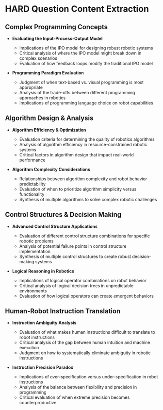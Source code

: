 # HARD Question Content Extraction

## Complex Programming Concepts

- **Evaluating the Input-Process-Output Model**
  - Implications of the IPO model for designing robust robotic systems
  - Critical analysis of where the IPO model might break down in complex scenarios
  - Evaluation of how feedback loops modify the traditional IPO model

- **Programming Paradigm Evaluation**
  - Judgment of when text-based vs. visual programming is most appropriate
  - Analysis of the trade-offs between different programming approaches in robotics
  - Implications of programming language choice on robot capabilities

## Algorithm Design & Analysis

- **Algorithm Efficiency & Optimization**
  - Evaluation criteria for determining the quality of robotics algorithms
  - Analysis of algorithm efficiency in resource-constrained robotic systems
  - Critical factors in algorithm design that impact real-world performance

- **Algorithm Complexity Considerations**
  - Relationships between algorithm complexity and robot behavior predictability
  - Evaluation of when to prioritize algorithm simplicity versus functionality
  - Synthesis of multiple algorithms to solve complex robotic challenges

## Control Structures & Decision Making

- **Advanced Control Structure Applications**
  - Evaluation of different control structure combinations for specific robotic problems
  - Analysis of potential failure points in control structure implementation
  - Synthesis of multiple control structures to create robust decision-making systems

- **Logical Reasoning in Robotics**
  - Implications of logical operator combinations on robot behavior
  - Critical analysis of logical decision trees in unpredictable environments
  - Evaluation of how logical operators can create emergent behaviors

## Human-Robot Instruction Translation

- **Instruction Ambiguity Analysis**
  - Evaluation of what makes human instructions difficult to translate to robot instructions
  - Critical analysis of the gap between human intuition and machine execution
  - Judgment on how to systematically eliminate ambiguity in robotic instructions

- **Instruction Precision Paradox**
  - Implications of over-specification versus under-specification in robot instructions
  - Analysis of the balance between flexibility and precision in programming
  - Critical evaluation of when extreme precision becomes counterproductive